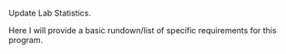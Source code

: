 Update Lab Statistics.

Here I will provide a basic rundown/list of specific requirements for this program.
